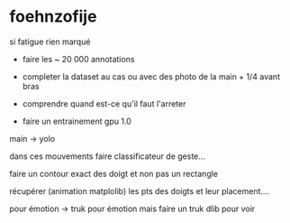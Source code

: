 # foehnzofije

si fatigue rien marqué

- faire les ~ 20 000 annotations

- completer la dataset au cas ou avec des photo de la main + 1/4 avant bras

- comprendre quand est-ce qu'il faut l'arreter 

- faire un entrainement gpu 1.0




main -> yolo

dans ces mouvements faire classificateur de geste... 

faire un contour exact des doigt et non pas un rectangle

récupérer (animation matplolib) les pts des doigts et leur placement....

pour émotion -> truk pour émotion mais faire un truk dlib pour voir
